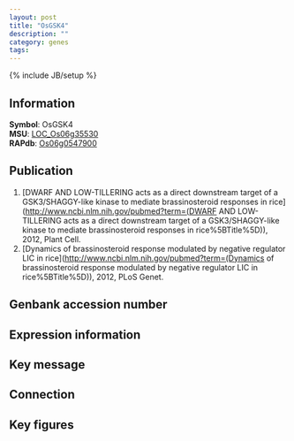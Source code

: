 ```yaml
---
layout: post
title: "OsGSK4"
description: ""
category: genes
tags: 
---
```

{% include JB/setup %}

## Information
__Symbol__: OsGSK4  
__MSU__: [LOC_Os06g35530](http://rice.plantbiology.msu.edu/cgi-bin/ORF_infopage.cgi?orf=LOC_Os06g35530)  
__RAPdb__: [Os06g0547900](http://rapdb.dna.affrc.go.jp/viewer/gbrowse_details/irgsp1?name=Os06g0547900)  

## Publication
1. [DWARF AND LOW-TILLERING acts as a direct downstream target of a GSK3/SHAGGY-like kinase to mediate brassinosteroid responses in rice](http://www.ncbi.nlm.nih.gov/pubmed?term=(DWARF AND LOW-TILLERING acts as a direct downstream target of a GSK3/SHAGGY-like kinase to mediate brassinosteroid responses in rice%5BTitle%5D)), 2012, Plant Cell.
2. [Dynamics of brassinosteroid response modulated by negative regulator LIC in rice](http://www.ncbi.nlm.nih.gov/pubmed?term=(Dynamics of brassinosteroid response modulated by negative regulator LIC in rice%5BTitle%5D)), 2012, PLoS Genet.

## Genbank accession number

## Expression information

## Key message

## Connection

## Key figures


